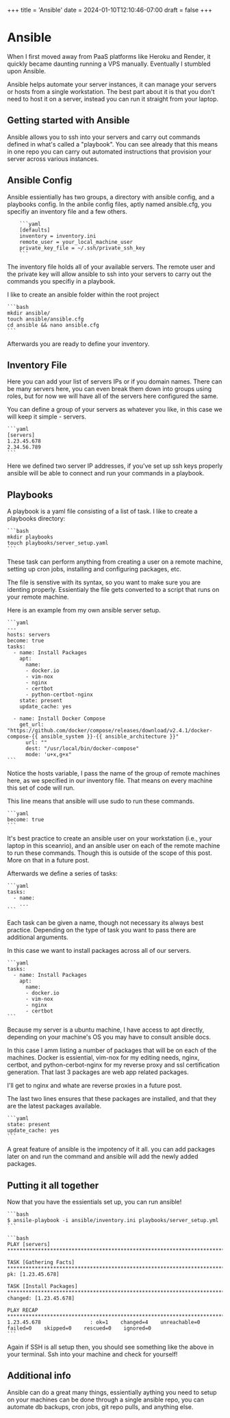 +++
title = 'Ansible'
date = 2024-01-10T12:10:46-07:00
draft = false
+++

# Ansible

When I first moved away from PaaS platforms like Heroku and Render, it quickly became daunting running a VPS manually. Eventually I stumbled upon Ansible. 

Ansible helps automate your server instances, it can manage your servers or hosts from a single workstation. The best part about it is that you don't need to host it on a server, instead you can run it straight from your laptop.
    

## Getting started with Ansible

Ansible allows you to ssh into your servers and carry out commands defined in what's called a "playbook". You can see already that this means in one repo you can carry out automated instructions that provision your server across various instances.

## Ansible Config

Ansible essientially has two groups, a directory with ansible config, and a playbooks config. In the anbile config files, aptly named ansible.cfg, you specifiy an inventory file and a few others.
    
        ```yaml
        [defaults]
        inventory = inventory.ini
        remote_user = your_local_machine_user
        private_key_file = ~/.ssh/private_ssh_key
        ```

The inventory file holds all of your available servers. The remote user and the private key will allow ansible to ssh into your servers to carry out the commands you specifiy in a playbook.

I like to create an ansible folder within the root project


    ```bash
    mkdir ansible/ 
    touch ansible/ansible.cfg
    cd ansible && nano ansible.cfg
    ```

Afterwards you are ready to define your inventory.


## Inventory File
Here you can add your list of servers IPs or if you domain names. There can be many servers here, you can even break them down into groups using roles, but for now we will have all of the servers here configured the same.

You can define a group of your servers as whatever you like, in this case we will keep it simple - servers. 

    ```yaml
    [servers]
    1.23.45.678
    2.34.56.789
    ```

Here we defined two server IP addresses, if you've set up ssh keys properly ansible will be able to connect and run your commands in a playbook.

## Playbooks

A playbook is a yaml file consisting of a list of task. I like to create a playbooks directory:

    ```bash
    mkdir playbooks
    touch playbooks/server_setup.yaml
    ```

These task can perform anything from creating a user on a remote machine, setting up cron jobs, installing and configuring packages, etc.

The file is senstive with its syntax, so you want to make sure you are identing properly. Essientialy the file gets converted to a script that runs on your remote machine.


Here is an example from my own ansible server setup.

    ```yaml
    ---
    hosts: servers
    become: true
    tasks:
      - name: Install Packages
        apt:
          name:
          - docker.io
          - vim-nox
          - nginx
          - certbot
          - python-certbot-nginx
        state: present
        update_cache: yes
      
      - name: Install Docker Compose
        get_url: "https://github.com/docker/compose/releases/download/v2.4.1/docker-compose-{{ ansible_system }}-{{ ansible_architecture }}"
          url: ""
          dest: "/usr/local/bin/docker-compose"
          mode: 'u+x,g+x"
    ```

Notice the hosts variable, I pass the name of the group of remote machines here, as we specified in our inventory file. That means on every machine this set of code will run.

This line means that ansible will use sudo to run these commands. 


    ```yaml
    become: true
    ```
    

It's best practice to create an ansible user on your workstation (i.e., your laptop in this sceanrio), and an ansible user on each of the remote machine to run these commands. Though this is outside of the scope of this post. More on that in a future post.

Afterwards we define a series of tasks:

    ```yaml
    tasks:
      - name:
        ...
    ```

Each task can be given a name, though not necessary its always best practice. Depending on the type of task you want to pass there are additional arguments.

In this case we want to install packages across all of our servers.


    ```yaml
    tasks:
      - name: Install Packages
        apt:
          name:
          - docker.io
          - vim-nox
          - nginx
          - certbot
    ```

Because my server is a ubuntu machine, I have access to apt directly, depending on your machine's OS you may have to consult ansible docs.

In this case I amm listing a number of packages that will be on each of the machines. Docker is essiential, vim-nox for my editing needs, nginx, certbot, and python-cerbot-nginx for my reverse proxy and ssl certification generation. That last 3 packages are web app related packages.

I'll get to nginx and whate are reverse proxies in a future post.

The last two lines ensures that these packages are installed, and that they are the latest packages available. 

    ```yaml
    state: present
    update_cache: yes
    ```

A great feature of ansible is the impotency of it all. you can add packages later on and run the command and ansible will add the newly added packages.

## Putting it all together 

Now that you have the essientials set up, you can run ansible!

    ```bash
    $ ansile-playbook -i ansible/inventory.ini playbooks/server_setup.yml
    ```

    ```bash
    PLAY [servers] ***************************************************************************************

    TASK [Gathering Facts] *******************************************************************************
    pk: [1.23.45.678]

    TASK [Install Packages] ********************************************************************************
    changed: [1.23.45.678]

    PLAY RECAP *******************************************************************************************
    1.23.45.678                : ok=1    changed=4    unreachable=0    failed=0    skipped=0    rescued=0    ignored=0   
    ```


Again if SSH is all setup then, you should see something like the above in your terminal. Ssh into your machine and check for yourself!

## Additional info
Ansible can do a great many things, essientially aything you need to setup on your machines can be done through a single ansible repo, you can automate db backups, cron jobs, git repo pulls, and anything else.


    




